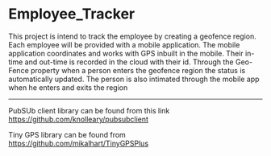 # Employee_Tracker
This project is intend to track the employee by creating a geofence region. Each employee will be provided with a mobile application. The mobile application coordinates and works with GPS inbuilt in the mobile. Their in-time and out-time is recorded in the cloud with their id.
Through the Geo-Fence property when a person enters the geofence region the status is automatically updated.
The person is also intimated through the mobile app when he enters and exits the region

---

PubSUb client library can be found from this link
https://github.com/knolleary/pubsubclient

Tiny GPS library can be found from
https://github.com/mikalhart/TinyGPSPlus
